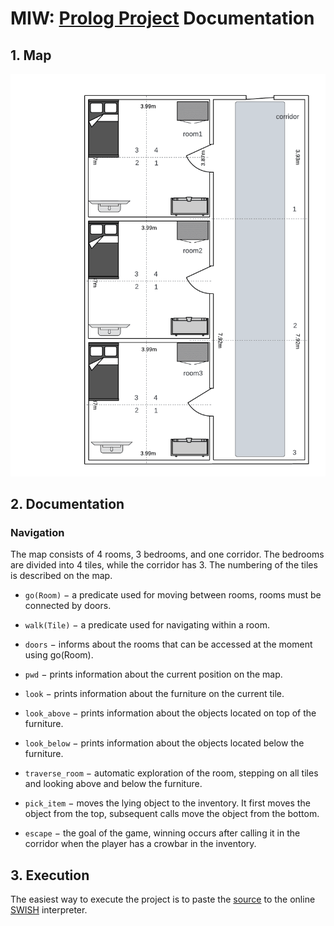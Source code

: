# MIW: [Prolog Project](./project.pl) Documentation

## 1. Map

![Map](map.png "Map")

## 2. Documentation

### Navigation

The map consists of 4 rooms, 3 bedrooms, and one corridor. The bedrooms are divided into 4 tiles, while the corridor has 3. The numbering of the tiles is described on the map.

- `go(Room)` $-$ a predicate used for moving between rooms, rooms must be connected by doors.

- `walk(Tile)` $-$ a predicate used for navigating within a room.

- `doors` $-$ informs about the rooms that can be accessed at the moment using go(Room).

- `pwd` $-$ prints information about the current position on the map.

- `look` $-$ prints information about the furniture on the current tile.

- `look_above` $-$ prints information about the objects located on top of the furniture.

- `look_below` $-$ prints information about the objects located below the furniture.

- `traverse_room` $-$ automatic exploration of the room, stepping on all tiles and looking above and below the furniture.

- `pick_item` $-$ moves the lying object to the inventory. It first moves the object from the top, subsequent calls move the object from the bottom.

- `escape` $-$ the goal of the game, winning occurs after calling it in the corridor when the player has a crowbar in the inventory.

## 3. Execution

The easiest way to execute the project is to paste the [source](./project.pl) to the online [SWISH](https://swish.swi-prolog.org/) interpreter.

